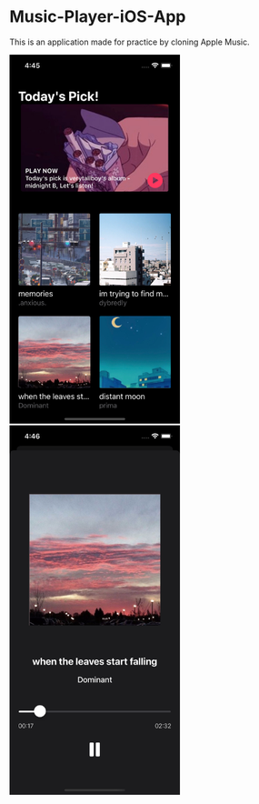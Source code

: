 # Music-Player-iOS-App

This is an application made for practice by cloning Apple Music.

<img src="mainPage.png" width="300"> <img src="playerPage.png" width="300">
